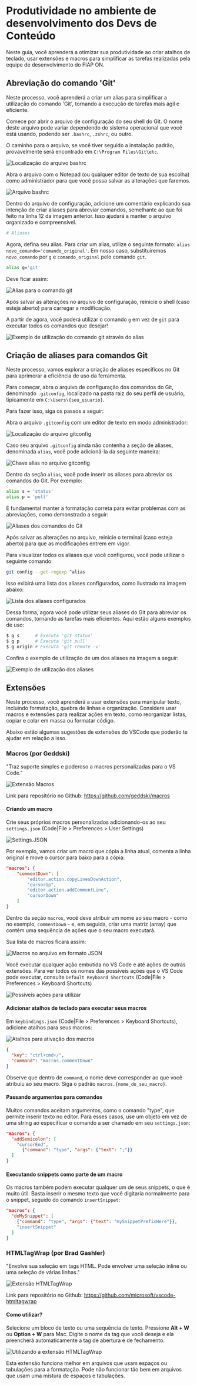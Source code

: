 # Produtividade no ambiente de desenvolvimento dos Devs de Conteúdo

Neste guia, você aprenderá a otimizar sua produtividade ao criar atalhos de teclado, usar extensões e macros para simplificar as tarefas realizadas pela equipe de desenvolvimento do FIAP ON.

## Abreviação do comando 'Git'

Neste processo, você aprenderá a criar um alias para simplificar a utilização do comando 'Git', tornando a execução de tarefas mais ágil e eficiente.

Comece por abrir o arquivo de configuração do seu shell do Git. O nome deste arquivo pode variar dependendo do sistema operacional que você está usando, podendo ser `.bashrc`, `.zshrc`, ou outro.

O caminho para o arquivo, se você tiver seguido a instalação padrão, provavelmente será encontrado em `C:\Program Files\Git\etc`.

![Localização do arquivo bashrc](./assessments/produtividade-ambiente-devs-conteudo/imagem-1.png)

Abra o arquivo com o Notepad (ou qualquer editor de texto de sua escolha) como administrador para que você possa salvar as alterações que faremos.

![Arquivo bashrc](./assessments/produtividade-ambiente-devs-conteudo/imagem-2.png)

Dentro do arquivo de configuração, adicione um comentário explicando sua intenção de criar aliases para abreviar comandos, semelhante ao que foi feito na linha 12 da imagem anterior. Isso ajudará a manter o arquivo organizado e compreensível.

```bash
# Aliases
```

Agora, defina seu alias. Para criar um alias, utilize o seguinte formato: `alias novo_comando='comando_original'`. Em nosso caso, substituiremos `novo_comando` por `g` e `comando_original` pelo comando `git`.

```bash
alias g='git'
```

Deve ficar assim:

![Alias para o comando git](./assessments/produtividade-ambiente-devs-conteudo/imagem-3.png)

Após salvar as alterações no arquivo de configuração, reinicie o shell (caso esteja aberto) para carregar a modificação.

A partir de agora, você poderá utilizar o comando `g` em vez de `git` para executar todos os comandos que desejar!

![Exemplo de utilização do comando git através do alias](./assessments/produtividade-ambiente-devs-conteudo/imagem-4.png)

## Criação de aliases para comandos Git

Neste processo, vamos explorar a criação de aliases específicos no Git para aprimorar a eficiência de uso da ferramenta.

Para começar, abra o arquivo de configuração dos comandos do Git, denominado `.gitconfig`, localizado na pasta raiz do seu perfil de usuário, tipicamente em `C:\Users\{seu_usuario}`.

Para fazer isso, siga os passos a seguir:

Abra o arquivo `.gitconfig` com um editor de texto em modo administrador:

![Localização do arquivo gitconfig](./assessments/produtividade-ambiente-devs-conteudo/imagem-5.png)

Caso seu arquivo `.gitconfig` ainda não contenha a seção de aliases, denominada `alias`, você pode adicioná-la da seguinte maneira:

![Chave alias no arquivo gitconfig](./assessments/produtividade-ambiente-devs-conteudo/imagem-6.png)

Dentro da seção `alias`, você pode inserir os aliases para abreviar os comandos do Git. Por exemplo:

```bash
alias s = 'status'
alias p = 'pull'
```

É fundamental manter a formatação correta para evitar problemas com as abreviações, como demonstrado a seguir:

![Aliases dos comandos do Git](./assessments/produtividade-ambiente-devs-conteudo/imagem-7.png)

Após salvar as alterações no arquivo, reinicie o terminal (caso esteja aberto) para que as modificações entrem em vigor.

Para visualizar todos os aliases que você configurou, você pode utilizar o seguinte comando:

```bash
git config --get-regexp ^alias
```

Isso exibirá uma lista dos aliases configurados, como ilustrado na imagem abaixo:

![Lista dos aliases configurados](./assessments/produtividade-ambiente-devs-conteudo/imagem-8.png)

Dessa forma, agora você pode utilizar seus aliases do Git para abreviar os comandos, tornando as tarefas mais eficientes. Aqui estão alguns exemplos de uso:

```bash
$ g s      # Executa 'git status'
$ g p      # Executa 'git pull'
$ g origin # Executa 'git remote -v'
```

Confira o exemplo de utilização de um dos aliases na imagem a seguir:

![Exemplo de utilização dos aliases](./assessments/produtividade-ambiente-devs-conteudo/imagem-9.png)

## Extensões

Neste processo, você aprenderá a usar extensões para manipular texto, incluindo formatação, quebra de linhas e organização. Considere usar macros e extensões para realizar ações em texto, como reorganizar listas, copiar e colar em massa ou formatar código. 

Abaixo estão algumas sugestões de extensões do VSCode que poderão te ajudar em relação a isso.  

### Macros (por Geddski)

"Traz suporte simples e poderoso a macros personalizadas para o VS Code."

![Extensão Macros](./assessments/produtividade-ambiente-devs-conteudo/imagem-10.png)

Link para repositório no Github: https://github.com/geddski/macros

#### Criando um macro

Crie seus próprios macros personalizados adicionando-os ao seu `settings.json` (Code|File > Preferences > User Settings)

![Settings.JSON](./assessments/produtividade-ambiente-devs-conteudo/imagem-11.png)

Por exemplo, vamos criar um macro que cópia a linha atual, comenta a linha original e move o cursor para baixo para a cópia:

```json
"macros": {
    "commentDown": [
        "editor.action.copyLinesDownAction",
        "cursorUp",
        "editor.action.addCommentLine",
        "cursorDown"
    ]
}
```

Dentro da seção `macros`, você deve atribuir um nome ao seu macro - como no exemplo, `commentDown` - e, em seguida, criar uma matriz (array) que contém uma sequência de ações que o seu macro executará.

Sua lista de macros ficará assim: 

![Macros no arquivo em formato JSON](./assessments/produtividade-ambiente-devs-conteudo/imagem-12.png)

Você executar qualquer ação embutida no VS Code e até ações de outras extensões. Para ver todos os nomes das possíveis ações que o VS Code pode executar, consulte `Default Keyboard Shortcuts` (Code|File > Preferences > Keyboard Shortcuts) 

![Possíveis ações para utilizar](./assessments/produtividade-ambiente-devs-conteudo/imagem-13.png)

#### Adicionar atalhos de teclado para executar seus macros

Em `keybindings.json` (Code|File > Preferences > Keyboard Shortcuts), adicione atalhos para seus macros:

![Atalhos para ativação dos macros](./assessments/produtividade-ambiente-devs-conteudo/imagem-14.png)

```json
{
  "key": "ctrl+cmd+/",
  "command": "macros.commentDown"
}
```

Observe que dentro de `command`, o nome deve corresponder ao que você atribuiu ao seu macro. Siga o padrão `macros.{nome_do_seu_macro}`.

#### Passando argumentos para comandos

Muitos comandos aceitam argumentos, como o comando "type", que permite inserir texto no editor. Para esses casos, use um objeto em vez de uma string ao especificar o comando a ser chamado em seu `settings.json`:

```json
"macros": {
  "addSemicolon": [
    "cursorEnd",
      {"command": "type", "args": {"text": ";"}}
  ]
}
```

#### Executando snippets como parte de um macro

Os macros também podem executar qualquer um de seus snippets, o que é muito útil. Basta inserir o mesmo texto que você digitaria normalmente para o snippet, seguido do comando `insertSnippet`:

```json
"macros": {
  "doMySnippet": [
    {"command": "type", "args": {"text": "mySnippetPrefixHere"}},
    "insertSnippet"
  ]
}
```

### HTMLTagWrap (por Brad Gashler)

"Envolve sua seleção em tags HTML. Pode envolver uma seleção inline ou uma seleção de várias linhas."

![Extensão HTMLTagWrap](./assessments/produtividade-ambiente-devs-conteudo/imagem-15.png)

Link para repositório no Github: https://github.com/microsoft/vscode-htmltagwrap

#### Como utilizar?

Selecione um bloco de texto ou uma sequência de texto. Pressione **Alt + W** ou **Option + W** para Mac. Digite o nome da tag que você deseja e ela preencherá automaticamente a tag de abertura e de fechamento.

![Utilizando a extensão HTMLTagWrap](./assessments/produtividade-ambiente-devs-conteudo/imagem-16.png)

Esta extensão funciona melhor em arquivos que usam espaços ou tabulações para a formatação. Pode não funcionar tão bem em arquivos que usam uma mistura de espaços e tabulações.